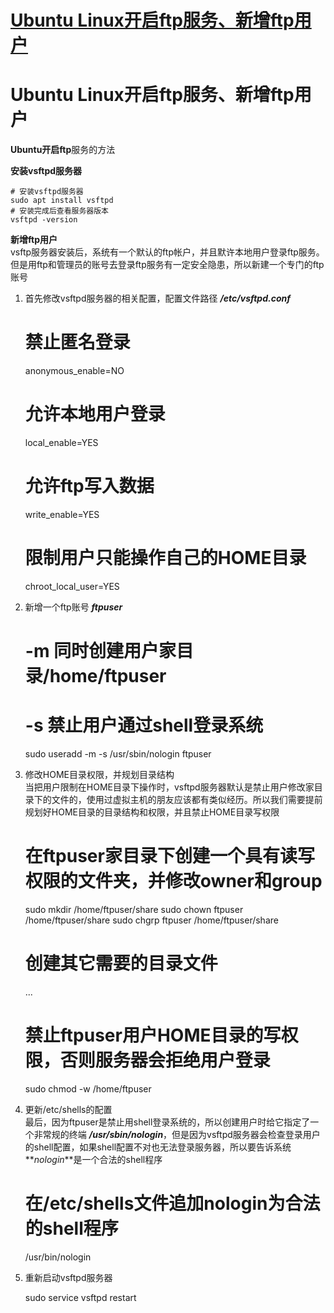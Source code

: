 # [Ubuntu Linux开启ftp服务、新增ftp用户](https://www.jianshu.com/p/cba0025ce378)

Ubuntu Linux开启ftp服务、新增ftp用户
===========================

**Ubuntu开启ftp**服务的方法

**安装vsftpd服务器**

    # 安装vsftpd服务器
    sudo apt install vsftpd
    # 安装完成后查看服务器版本
    vsftpd -version
    

**新增ftp用户**  
vsftp服务器安装后，系统有一个默认的ftp帐户，并且默许本地用户登录ftp服务。  
但是用ftp和管理员的账号去登录ftp服务有一定安全隐患，所以新建一个专门的ftp账号

1.  首先修改vsftpd服务器的相关配置，配置文件路径 **_/etc/vsftpd.conf_**

    # 禁止匿名登录
    anonymous_enable=NO
    # 允许本地用户登录
    local_enable=YES
    # 允许ftp写入数据
    write_enable=YES
    # 限制用户只能操作自己的HOME目录
    chroot_local_user=YES
    

2.  新增一个ftp账号 **_ftpuser_**

    # -m 同时创建用户家目录/home/ftpuser
    # -s 禁止用户通过shell登录系统
    sudo useradd -m -s /usr/sbin/nologin ftpuser
    

3.  修改HOME目录权限，并规划目录结构  
    当把用户限制在HOME目录下操作时，vsftpd服务器默认是禁止用户修改家目录下的文件的，使用过虚拟主机的朋友应该都有类似经历。所以我们需要提前规划好HOME目录的目录结构和权限，并且禁止HOME目录写权限

    # 在ftpuser家目录下创建一个具有读写权限的文件夹，并修改owner和group
    sudo mkdir /home/ftpuser/share
    sudo chown ftpuser /home/ftpuser/share
    sudo chgrp ftpuser /home/ftpuser/share
    # 创建其它需要的目录文件
    ...
    # 禁止ftpuser用户HOME目录的写权限，否则服务器会拒绝用户登录
    sudo chmod -w /home/ftpuser
    

4.  更新/etc/shells的配置  
    最后，因为ftpuser是禁止用shell登录系统的，所以创建用户时给它指定了一个非常规的终端 **_/usr/sbin/nologin_**，但是因为vsftpd服务器会检查登录用户的shell配置，如果shell配置不对也无法登录服务器，所以要告诉系统**_nologin_**是一个合法的shell程序

    # 在/etc/shells文件追加nologin为合法的shell程序
    /usr/bin/nologin
    

5.  重新启动vsftpd服务器

    sudo service vsftpd restart